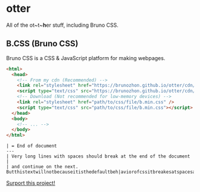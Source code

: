 # otter

All of the ot~t~**h**er stuff, including Bruno CSS.

## B.CSS (Bruno CSS)

Bruno CSS is a CSS & JavaScript platform for making webpages.

```html
<html>
  <head>
    <!-- From my cdn (Recommended) -->
    <link rel="stylesheet" href="https://brunozhon.github.io/otter/cdn/bcss/major-version.minor-version.patch-version/b.min.css" /> <!-- I use this method for this repostory -->
    <script type="text/css" src="https://brunozhon.github.io/otter/cdn/bcss/major-version.minor-version.patch-version/b.min.css"></script>
    <!-- Download (Not recommended for low-memory devices) -->
    <link rel="stylesheet" href="path/to/css/file/b.min.css" />
    <script type="text/css" src="path/to/css/file/b.min.css"></script>
  </head>
  <body>
    <!-- ... -->
  </body>
</html>
```

```
| = End of document
---
| Very long lines with spaces should break at the end of the document |
| and continue on the next. Butthistextwillnotbecauseitisthedefaultbeh|aviorofcssitbreakesatspacesanditisveryveryveryveryveryveryveryveryveryveryverylonglonglonglong
```

[Surport this project!](https://github.com/Brunozhon/otter)
